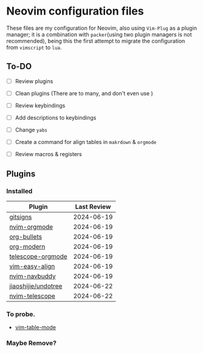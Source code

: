 # Neovim configuration files

These files are my configuration for Neovim, also using `Vim-Plug` as a plugin manager; it is a combination with `packer`(using two plugin managers is not recommended), being this the first attempt to migrate the configuration from `vimscript` to `lua`.

## To-DO
* [ ] Review plugins
* [ ] Clean plugins (There are to many, and don't even use )
* [ ] Review keybindings
* [ ] Add descriptions to keybindings
* [ ] Change `yabs`
* [ ] Create a command for align tables in `makrdown` & `orgmode`
* [ ] Review macros & registers


## Plugins

### Installed

| Plugin                                                                            | Last Review   |
| --------------------------------------------------------------------------------- | ------------- |
| [gitsigns](https://github.com/lewis6991/gitsigns.nvim)                            | 2024-06-19    |
| [nvim-orgmode](https://github.com/nvim-orgmode/orgmode)                           | 2024-06-19    |
| [org-bullets](https://github.com/nvim-orgmode/org-bullets.nvim)                   | 2024-06-19    |
| [org-modern](https://github.com/danilshvalov/org-modern.nvim)                     | 2024-06-19    |
| [telescope-orgmode](https://github.com/nvim-orgmode/telescope-orgmode.nvim)       | 2024-06-19    |
| [vim-easy-align](https://github.com/junegunn/vim-easy-align)                      | 2024-06-19    |
| [nvim-navbuddy](https://github.com/SmiteshP/nvim-navbuddy.git)                    | 2024-06-19    |
| [jiaoshijie/undotree](https://github.com/jiaoshijie/undotree)                     | 2024-06-22    |
| [nvim-telescope](https://github.com/nvim-telescope/telescope.nvim)                | 2024-06-22    |

### To probe.

* [vim-table-mode](https://github.com/dhruvasagar/vim-table-mode)

### Maybe Remove?

